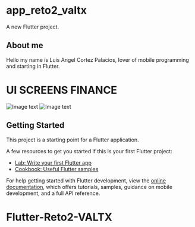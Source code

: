 # app_reto2_valtx

A new Flutter project.
## About me
Hello my name is Luis Angel Cortez Palacios, lover of mobile programming and starting in Flutter.

# UI SCREENS FINANCE

![Image text](https://github.com/lucho120/Flutter_Reto2_VALTX/blob/main/aseets/ui_screens/ui_cards.png)
![Image text](https://github.com/lucho120/Flutter_Reto2_VALTX/blob/main/aseets/ui_screens/ui_home.png)
## Getting Started

This project is a starting point for a Flutter application.

A few resources to get you started if this is your first Flutter project:

- [Lab: Write your first Flutter app](https://docs.flutter.dev/get-started/codelab)
- [Cookbook: Useful Flutter samples](https://docs.flutter.dev/cookbook)

For help getting started with Flutter development, view the
[online documentation](https://docs.flutter.dev/), which offers tutorials,
samples, guidance on mobile development, and a full API reference.
# Flutter-Reto2-VALTX
